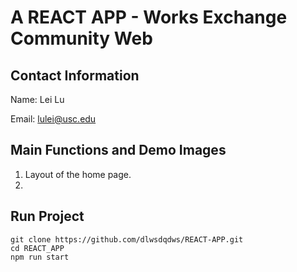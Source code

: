 # A REACT APP - Works Exchange Community Web

## Contact Information
Name: Lei Lu

Email: lulei@usc.edu

## Main Functions and Demo Images
1. Layout of the home page. 
2.  

## Run Project
```
git clone https://github.com/dlwsdqdws/REACT-APP.git
cd REACT_APP
npm run start
```

## 